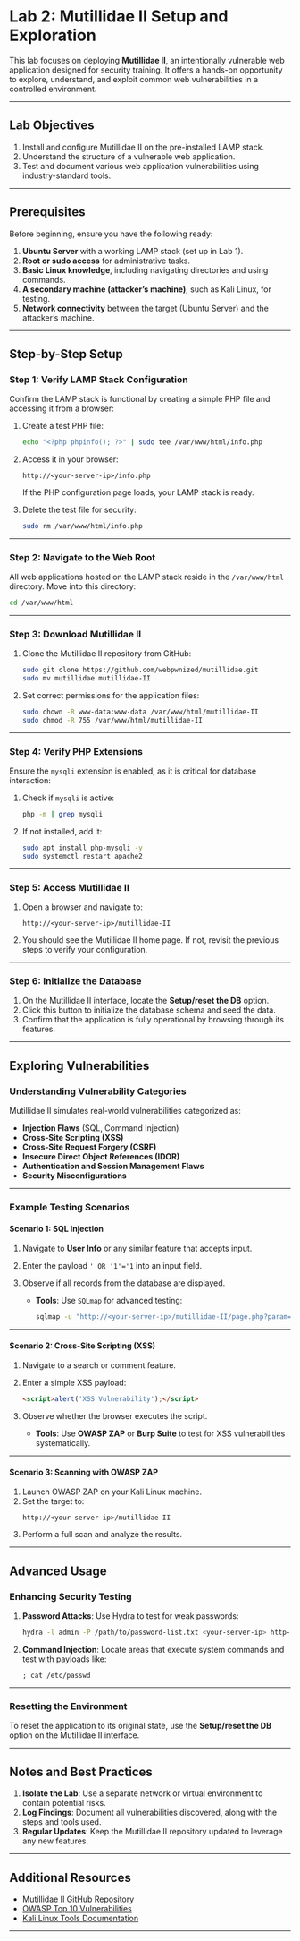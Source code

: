 
# Lab 2: Mutillidae II Setup and Exploration  

This lab focuses on deploying **Mutillidae II**, an intentionally vulnerable web application designed for security training. It offers a hands-on opportunity to explore, understand, and exploit common web vulnerabilities in a controlled environment.

---

## Lab Objectives  

1. Install and configure Mutillidae II on the pre-installed LAMP stack.  
2. Understand the structure of a vulnerable web application.  
3. Test and document various web application vulnerabilities using industry-standard tools.  

---

## Prerequisites  

Before beginning, ensure you have the following ready:  

1. **Ubuntu Server** with a working LAMP stack (set up in Lab 1).  
2. **Root or sudo access** for administrative tasks.  
3. **Basic Linux knowledge**, including navigating directories and using commands.  
4. **A secondary machine (attacker’s machine)**, such as Kali Linux, for testing.  
5. **Network connectivity** between the target (Ubuntu Server) and the attacker’s machine.  

---

## Step-by-Step Setup  

### Step 1: Verify LAMP Stack Configuration  

Confirm the LAMP stack is functional by creating a simple PHP file and accessing it from a browser:  

1. Create a test PHP file:  
   ```bash  
   echo "<?php phpinfo(); ?>" | sudo tee /var/www/html/info.php  
   ```  

2. Access it in your browser:  
   ```
   http://<your-server-ip>/info.php  
   ```  

   If the PHP configuration page loads, your LAMP stack is ready.

3. Delete the test file for security:  
   ```bash  
   sudo rm /var/www/html/info.php  
   ```  

---

### Step 2: Navigate to the Web Root  

All web applications hosted on the LAMP stack reside in the `/var/www/html` directory. Move into this directory:  

```bash  
cd /var/www/html  
```  

---

### Step 3: Download Mutillidae II  

1. Clone the Mutillidae II repository from GitHub:  
   ```bash  
   sudo git clone https://github.com/webpwnized/mutillidae.git  
   sudo mv mutillidae mutillidae-II  
   ```  

2. Set correct permissions for the application files:  
   ```bash  
   sudo chown -R www-data:www-data /var/www/html/mutillidae-II  
   sudo chmod -R 755 /var/www/html/mutillidae-II  
   ```  

---

### Step 4: Verify PHP Extensions  

Ensure the `mysqli` extension is enabled, as it is critical for database interaction:  

1. Check if `mysqli` is active:  
   ```bash  
   php -m | grep mysqli  
   ```  

2. If not installed, add it:  
   ```bash  
   sudo apt install php-mysqli -y  
   sudo systemctl restart apache2  
   ```  

---

### Step 5: Access Mutillidae II  

1. Open a browser and navigate to:  
   ```
   http://<your-server-ip>/mutillidae-II  
   ```  

2. You should see the Mutillidae II home page. If not, revisit the previous steps to verify your configuration.

---

### Step 6: Initialize the Database  

1. On the Mutillidae II interface, locate the **Setup/reset the DB** option.  
2. Click this button to initialize the database schema and seed the data.  
3. Confirm that the application is fully operational by browsing through its features.  

---

## Exploring Vulnerabilities  

### Understanding Vulnerability Categories  

Mutillidae II simulates real-world vulnerabilities categorized as:  

- **Injection Flaws** (SQL, Command Injection)  
- **Cross-Site Scripting (XSS)**  
- **Cross-Site Request Forgery (CSRF)**  
- **Insecure Direct Object References (IDOR)**  
- **Authentication and Session Management Flaws**  
- **Security Misconfigurations**  

---

### Example Testing Scenarios  

#### **Scenario 1: SQL Injection**  

1. Navigate to **User Info** or any similar feature that accepts input.  
2. Enter the payload `' OR '1'='1` into an input field.  
3. Observe if all records from the database are displayed.  

   - **Tools**: Use `SQLmap` for advanced testing:  
     ```bash  
     sqlmap -u "http://<your-server-ip>/mutillidae-II/page.php?param=value" --dbs  
     ```  

---

#### **Scenario 2: Cross-Site Scripting (XSS)**  

1. Navigate to a search or comment feature.  
2. Enter a simple XSS payload:  
   ```html  
   <script>alert('XSS Vulnerability');</script>  
   ```  
3. Observe whether the browser executes the script.  

   - **Tools**: Use **OWASP ZAP** or **Burp Suite** to test for XSS vulnerabilities systematically.  

---

#### **Scenario 3: Scanning with OWASP ZAP**  

1. Launch OWASP ZAP on your Kali Linux machine.  
2. Set the target to:  
   ```
   http://<your-server-ip>/mutillidae-II  
   ```  
3. Perform a full scan and analyze the results.  

---

## Advanced Usage  

### Enhancing Security Testing  

1. **Password Attacks**: Use Hydra to test for weak passwords:  
   ```bash  
   hydra -l admin -P /path/to/password-list.txt <your-server-ip> http-post-form "/mutillidae-II/login.php:username=^USER^&password=^PASS^:Invalid username or password"  
   ```  

2. **Command Injection**: Locate areas that execute system commands and test with payloads like:  
   ```
   ; cat /etc/passwd  
   ```  

---

### Resetting the Environment  

To reset the application to its original state, use the **Setup/reset the DB** option on the Mutillidae II interface.  

---

## Notes and Best Practices  

1. **Isolate the Lab**: Use a separate network or virtual environment to contain potential risks.  
2. **Log Findings**: Document all vulnerabilities discovered, along with the steps and tools used.  
3. **Regular Updates**: Keep the Mutillidae II repository updated to leverage any new features.  

---

## Additional Resources  

- [Mutillidae II GitHub Repository](https://github.com/webpwnized/mutillidae)  
- [OWASP Top 10 Vulnerabilities](https://owasp.org/www-project-top-ten/)  
- [Kali Linux Tools Documentation](https://www.kali.org/docs/tools/)  

---
